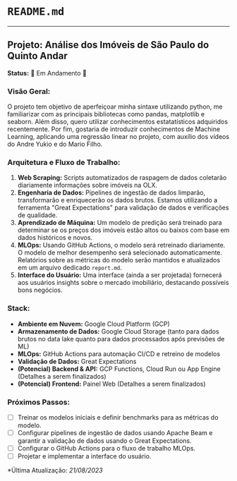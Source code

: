 # `README.md`

---

## **Projeto: Análise dos Imóveis de São Paulo do Quinto Andar**

**Status:** 🚧 Em Andamento 🚧

### **Visão Geral:**
O projeto tem objetivo de aperfeiçoar minha sintaxe utilizando python, me familiarizar com as principais bibliotecas como pandas, matplotlib e seaborn. Além disso, quero utilizar conhecimentos estatatísticos adquiridos recentemente. Por fim, gostaria de introduzir conhecimentos de Machine Learning, aplicando uma regressão linear no projeto, com auxílio dos vídeos do Andre Yukio e do Mario Filho.

### **Arquitetura e Fluxo de Trabalho:**
1. **Web Scraping:** Scripts automatizados de raspagem de dados coletarão diariamente informações sobre imóveis na OLX.
2. **Engenharia de Dados:** Pipelines de ingestão de dados limparão, transformarão e enriquecerão os dados brutos. Estamos utilizando a ferramenta "Great Expectations" para validação de dados e verificações de qualidade.
3. **Aprendizado de Máquina:** Um modelo de predição será treinado para determinar se os preços dos imóveis estão altos ou baixos com base em dados históricos e novos.
4. **MLOps:** Usando GitHub Actions, o modelo será retreinado diariamente. O modelo de melhor desempenho será selecionado automaticamente. Relatórios sobre as métricas do modelo serão mantidos e atualizados em um arquivo dedicado `report.md`.
5. **Interface do Usuário:** Uma interface (ainda a ser projetada) fornecerá aos usuários insights sobre o mercado imobiliário, destacando possíveis bons negócios.

### **Stack:**

- **Ambiente em Nuvem:** Google Cloud Platform (GCP)
- **Armazenamento de Dados:** Google Cloud Storage (tanto para dados brutos no data lake quanto para dados processados após previsões de ML)
- **MLOps:** GitHub Actions para automação CI/CD e retreino de modelos
- **Validação de Dados:** Great Expectations
- **(Potencial) Backend & API:** GCP Functions, Cloud Run ou App Engine (Detalhes a serem finalizados)
- **(Potencial) Frontend:** Painel Web (Detalhes a serem finalizados)

### **Próximos Passos:**

- [ ] Treinar os modelos iniciais e definir benchmarks para as métricas do modelo.
- [ ] Configurar pipelines de ingestão de dados usando Apache Beam e garantir a validação de dados usando o Great Expectations.
- [ ] Configurar o GitHub Actions para o fluxo de trabalho MLOps.
- [ ] Projetar e implementar a interface do usuário.

*Última Atualização: *21/08/2023*
